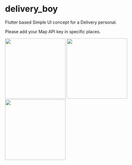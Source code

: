# delivery_boy

Flutter based Simple UI concept for a Delivery personal.

Please add your Map API key in specific places. 

<img src="[https://image-url.type](https://github.com/zumrywahid/delivery_boy/blob/8c848df9298ab448f2b686f60f72cd415803e911/screen1.png](https://raw.githubusercontent.com/zumrywahid/delivery_boy/8c848df9298ab448f2b686f60f72cd415803e911/screen1.png)" width="200">

<img src="[https://image-url.type](https://github.com/zumrywahid/delivery_boy/blob/8c848df9298ab448f2b686f60f72cd415803e911/screen1.png](https://raw.githubusercontent.com/zumrywahid/delivery_boy/8c848df9298ab448f2b686f60f72cd415803e911/screen2.png)" width="200">

<img src="[https://image-url.type](https://github.com/zumrywahid/delivery_boy/blob/8c848df9298ab448f2b686f60f72cd415803e911/screen1.png](https://raw.githubusercontent.com/zumrywahid/delivery_boy/8c848df9298ab448f2b686f60f72cd415803e911/screen3.png)" width="200">
